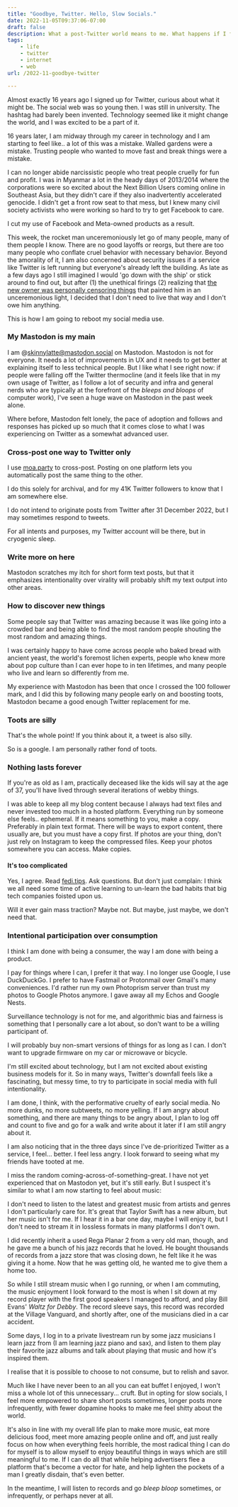 ```yaml
---
title: "Goodbye, Twitter. Hello, Slow Socials."
date: 2022-11-05T09:37:06-07:00
draft: false
description: What a post-Twitter world means to me. What happens if I focus on intentionality over virality? Slow socials, just like slow food. 
tags: 
    - life
    - twitter
    - internet
    - web
url: /2022-11-goodbye-twitter

---
```


Almost exactly 16 years ago I signed up for Twitter, curious about what it might be. The social web was so young then. I was still in university. The hashtag had barely been invented. Technology seemed like it might change the world, and I was excited to be a part of it.

16 years later, I am midway through my career in technology and I am starting to feel like.. a lot of this was a mistake. Walled gardens were a mistake. Trusting people who wanted to move fast and break things were a mistake. 

I can no longer abide narcissistic people who treat people cruelly for fun and profit. I was in Myanmar a lot in the heady days of 2013/2014 where the corporations were so excited about the Next Billion Users coming online in Southeast Asia, but they didn't care if they also inadvertently accelerated genocide. I didn't get a front row seat to that mess, but I knew many civil society activists who were working so hard to try to get Facebook to care.

I cut my use of Facebook and Meta-owned products as a result.

This week, the rocket man unceremoniously let go of many people, many of them people I know. There are no good layoffs or reorgs, but there are too many people who conflate cruel behavior with necessary behavior. Beyond the amorality of it, I am also concerned about security issues if a service like Twitter is left running but everyone's already left the building. As late as a few days ago I still imagined I would 'go down with the ship' or stick around to find out, but after (1) the unethical firings (2) realizing that [the new owner was personally censoring things](https://twitter.com/skinnylatte/status/1588548314785808385?s=20&t=fquh28f2DZ3sMWhzg-_q7A) that painted him in an unceremonious light, I decided that I don't need to live that way and I don't owe him anything.

This is how I am going to reboot my social media use.

### My Mastodon is my main

I am @skinnylatte@mastodon.social on Mastodon. Mastodon is not for everyone. It needs a lot of improvements in UX and it needs to get better at explaining itself to less technical people. But I like what I see right now: if people were falling off the Twitter thermocline (and it feels like that in my own usage of Twitter, as I follow a lot of security and infra and general nerds who are typically at the forefront of the *bleeps and bloops* of computer work), I've seen a huge wave on Mastodon in the past week alone.

Where before, Mastodon felt lonely, the pace of adoption and follows and responses has picked up so much that it comes close to what I was experiencing on Twitter as a somewhat advanced user.

### Cross-post one way to Twitter only

I use [moa.party](https://moa.party) to cross-post. Posting on one platform lets you automatically post the same thing to the other. 

I do this solely for archival, and for my 41K Twitter followers to know that I am somewhere else. 

I do not intend to originate posts from Twitter after 31 December 2022, but I may sometimes respond to tweets.

For all intents and purposes, my Twitter account will be there, but in cryogenic sleep.

### Write more on here

Mastodon scratches my itch for short form text posts, but that it emphasizes intentionality over virality will probably shift my text output into other areas.

### How to discover new things

Some people say that Twitter was amazing because it was like going into a crowded bar and being able to find the most random people shouting the most random and amazing things.

I was certainly happy to have come across people who baked bread with ancient yeast, the world's foremost lichen experts, people who knew more about pop culture than I can ever hope to in ten lifetimes, and many people who live and learn so differently from me.

My experience with Mastodon has been that once I crossed the 100 follower mark, and I did this by following many people early on and boosting toots, Mastodon became a good enough Twitter replacement for me.

### Toots are silly

That's the whole point! If you think about it, a tweet is also silly. 

So is a google. I am personally rather fond of toots.

### Nothing lasts forever

If you're as old as I am, practically deceased like the kids will say at the age of 37, you'll have lived through several iterations of webby things. 

I was able to keep all my blog content because I always had text files and never invested too much in a hosted platform. Everything run by someone else feels.. ephemeral. If it means something to you, make a copy. Preferably in plain text format. There will be ways to export content, there usually are, but you must have a copy first. If photos are your thing, don't just rely on Instagram to keep the compressed files. Keep your photos somewhere you can access. Make copies.

#### It's too complicated

Yes, I agree. Read [fedi.tips](https://fedi.tips/how-to-use-mastodon-and-the-fediverse-basic-tips/). Ask questions. But don't just complain: I think we all need some time of active learning to un-learn the bad habits that big tech companies foisted upon us. 

Will it ever gain mass traction? Maybe not. But maybe, just maybe, we don't need that.

### Intentional participation over consumption

I think I am done with being a consumer, the way I am done with being a product. 

I pay for things where I can, I prefer it that way. I no longer use Google, I use DuckDuckGo. I prefer to have Fastmail or Protonmail over Gmail's many conveniences. I'd rather run my own Photoprism server than trust my photos to Google Photos anymore. I gave away all my Echos and Google Nests. 

Surveillance technology is not for me, and algorithmic bias and fairness is something that I personally care a lot about, so don't want to be a willing participant of.

I will probably buy non-smart versions of things for as long as I can. I don't want to upgrade firmware on my car or microwave or bicycle.

I'm still excited about technology, but I am not excited about existing business models for it. So in many ways, Twitter's downfall feels like a fascinating, but messy time, to try to participate in social media with full intentionality.

I am done, I think, with the performative cruelty of early social media. No more dunks, no more subtweets, no more yelling. If I am angry about something, and there are many things to be angry about, I plan to log off and count to five and go for a walk and write about it later if I am still angry about it.

I am also noticing that in the three days since I've de-prioritized Twitter as a service, I feel... better. I feel less angry. I look forward to seeing what my friends have tooted at me. 

I miss the random coming-across-of-something-great. I have not yet experienced that on Mastodon yet, but it's still early. But I suspect it's similar to what I am now starting to feel about music:

I don't need to listen to the latest and greatest music from artists and genres I don't particularly care for. It's great that Taylor Swift has a new album, but her music isn't for me. If I hear it in a bar one day, maybe I will enjoy it, but I don't need to stream it in lossless formats in many platforms I don't own. 

I did recently inherit a used Rega Planar 2 from a very old man, though, and he gave me a bunch of his jazz records that he loved. He bought thousands of records from a jazz store that was closing down, he felt like it he was giving it a home. Now that he was getting old, he wanted me to give them a home too.

So while I still stream music when I go running, or when I am commuting, the music enjoyment I look forward to the most is when I sit down at my record player with the first good speakers I managed to afford, and play Bill Evans' *Waltz for Debby*. The record sleeve says, this record was recorded at the Village Vanguard, and shortly after, one of the musicians died in a car accident. 

Some days, I log in to a private livestream run by some jazz musicians I learn jazz from (I am learning jazz piano and sax), and listen to them play their favorite jazz albums and talk about playing that music and how it's inspired them.

I realise that it is possible to choose to not consume, but to relish and savor.

Much like I have never been to an all you can eat buffet I enjoyed, I won't miss a whole lot of this unnecessary... cruft. But in opting for slow socials, I feel more empowered to share short posts sometimes, longer posts more infrequently, with fewer dopamine hooks to make me feel shitty about the world.

It's also in line with my overall life plan to make more music, eat more delicious food, meet more amazing people online and off, and just really focus on how when everything feels horrible, the most radical thing I can do for myself is to allow myself to enjoy beautiful things in ways which are still meaningful to me. If I can do all that while helping advertisers flee a platform that's become a vector for hate, and help lighten the pockets of a man I greatly disdain, that's even better.

In the meantime, I will listen to records and go *bleep bloop* sometimes, or infrequently, or perhaps never at all.